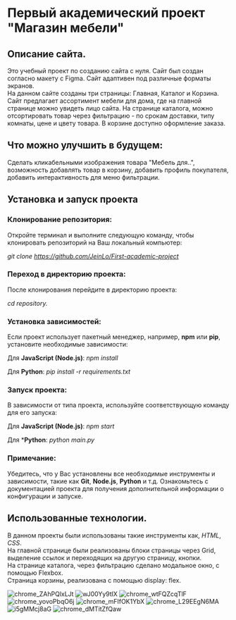 # Первый академический проект "Магазин мебели"

## Описание сайта.
Это учебный проект по созданию сайта с нуля. Сайт был создан согласно макету с Figma. Сайт адаптивен под различные форматы экранов.  
На данном сайте созданы три страницы: Главная, Каталог и Корзина. Сайт предлагает ассортимент мебели для дома, где на главной странице можно увидеть лицо сайта.
На странице каталога, можно отсортировать товар через фильтрацию - по срокам доставки, типу комнаты, цене и цвету товара.
В корзине доступно оформление заказа.

## Что можно улучшить в будущем:
Сделать кликабельными изображения товара "Мебель для..", возможность добавлять товар в корзину, добавить профиль покупателя, добавить интерактивность для меню фильтрации.

## Установка и запуск проекта

### Клонирование репозитория:
Откройте терминал и выполните следующую команду, чтобы клонировать репозиторий на Ваш локальный компьютер:

*git clone https://github.com/JeinLo/First-academic-project*

### Переход в директорию проекта:
После клонирования перейдите в директорию проекта:

*cd repository.*

### Установка зависимостей:
Если проект использует пакетный менеджер, например, **npm** или **pip**, установите необходимые зависимости:

Для **JavaScript (Node.js)**:
*npm install*

Для **Python**:
*pip install -r requirements.txt*

### Запуск проекта:
В зависимости от типа проекта, используйте соответствующую команду для его запуска:

Для **JavaScript (Node.js)**:
*npm start*

Для ***Python**:
*python main.py*

### Примечание:
Убедитесь, что у Вас установлены все необходимые инструменты и зависимости, такие как **Git**, **Node.js**, **Python** и т.д.
Ознакомьтесь с документацией проекта для получения дополнительной информации о конфигурации и запуске.

## Использованные технологии.

В данном проекты были использованы такие инструменты как, *HTML*, *CSS*.  
На главной странице были реализованы блоки страницы через Grid, выделение ссылок и переходящих на другую страницу, кнопки.    
На странице каталога, через фильтрацию сделано модальное окно, с помощью Flexbox.  
Страница корзины, реализована с помощью display: flex.  

![chrome_ZAhPQlxLJt](https://github.com/user-attachments/assets/ca7f1e26-4f77-40de-9dce-6a2fe3cc3d4a)
![wJ00Yy9tlX](https://github.com/user-attachments/assets/22724b75-8b07-4134-af0b-2208ebc8c45c)
![chrome_wtFQZcqTlF](https://github.com/user-attachments/assets/d8514c0b-4f7a-481a-9d22-8608d201524a)
![chrome_yovoPbqO6j](https://github.com/user-attachments/assets/990c15ce-02f9-4f50-83b7-2d195aa7b4e9)
![chrome_mFIfOK1YbX](https://github.com/user-attachments/assets/6617c529-4506-474a-b8c9-7e1a9ec9f13c)
![chrome_L29EEgN6MA](https://github.com/user-attachments/assets/b70087a0-d09a-4968-89e6-116f0b983b90)
![i5gMMcj8aG](https://github.com/user-attachments/assets/5c2f5080-6378-4c50-94d0-fe8e073aa023)
![chrome_dMTitZfQaw](https://github.com/user-attachments/assets/dfec99c4-ff50-4ea6-8a6d-0d9d9cdfbacc)


